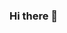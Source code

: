 ### Hi there 👋

<!--
**dimasdaniswara/dimasdaniswara** is a ✨ _special_ ✨ repository because its `README.md` (this file) appears on your GitHub profile.

Here are some ideas to get you started:

- 🌱 I’m currently learning Data Science

